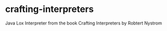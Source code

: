 # crafting-interpreters

Java Lox Interpreter from the book Crafting Interpreters by Robtert Nystrom
